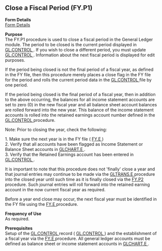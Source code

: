 ##  Close a Fiscal Period (FY.P1)

<PageHeader />

**Form Details**  
[ Form Details ](FY-P1-1/README.md)   

**Purpose**  
The FY.P1 procedure is used to close a fiscal period in the General Ledger module. The period to be closed is the current period displayed in [ GL.CONTROL ](../../../../../../../../../../../rover/AP-OVERVIEW/AP-ENTRY/AP-E/CHECKS-E/AP-CONTROL/GLCHART-E/GLCHART-E-1/GL-CONTROL) . If you wish to close a different period, you must update [ GL.CONTROL ](../../../../../../../../../../../rover/AP-OVERVIEW/AP-ENTRY/AP-E/CHECKS-E/AP-CONTROL/GLCHART-E/GLCHART-E-1/GL-CONTROL) . Information about the next fiscal period is displayed for edit purposes.   
  
If the period being closed is not the final period of a fiscal year, as defined in the FY file, then this procedure merely places a close flag in the FY file for the period and rolls the current period data in the [ GL.CONTROL ](../../../../../../../../../../../rover/AP-OVERVIEW/AP-ENTRY/AP-E/CHECKS-E/AP-CONTROL/GLCHART-E/GLCHART-E-1/GL-CONTROL) file by one period.   
  
If the period being closed is the final period of a fiscal year, then in addition to the above occurring, the balances for all income statement accounts are set to zero (0) in the new fiscal year and all balance sheet account balances are rolled forward into the new year. This balance of the income statement accounts is rolled into the retained earnings account number defined in the [ GL.CONTROL ](../../../../../../../../../../../rover/AP-OVERVIEW/AP-ENTRY/AP-E/CHECKS-E/AP-CONTROL/GLCHART-E/GLCHART-E-1/GL-CONTROL) procedure.   
  
Note: Prior to closing the year, check the following:  
  
1\. Make sure the next year is in the FY file ( [ FY.E ](FY-E/README.md) )   
2\. Verify that all accounts have been flagged as Income Statement or Balance Sheet accounts in [ GLCHART.E ](../../../../../../../../../../../rover/AP-OVERVIEW/AP-ENTRY/AP-E/CHECKS-E/AP-CONTROL/GLCHART-E) .   
3\. Verify that the Retained Earnings account has been entered in [ GL.CONTROL ](../../../../../../../../../../../rover/AP-OVERVIEW/AP-ENTRY/AP-E/CHECKS-E/AP-CONTROL/GLCHART-E/GLCHART-E-1/GL-CONTROL) .   
  
It is important to note that this procedure does not 'finally' close a year and that journal entries may continue to be made via the [ GLTRANS.E ](../../../../../../../../../../../rover/AP-OVERVIEW/AP-ENTRY/ACCT-CONTROL/ACCT-CONTROL-1/ar-e/AR-E-1/CASH-E/recon-e/RECON-E-4/GLTRANS-E) procedure into the closed year until such time as it is finally closed via the [ FY.P2 ](FY-P2/README.md) procedure. Such journal entries will roll forward into the retained earning account in the now current fiscal year as required.   
  
Before a year end close may occur, the next fiscal year must be identified in the FY file using the [ FY.E ](FY-E/README.md) procedure. 

**Frequency of Use**  
As required.

**Prerequisites**  
Setup of the [ GL.CONTROL ](../../../../../../../../../../../rover/AP-OVERVIEW/AP-ENTRY/AP-E/CHECKS-E/AP-CONTROL/GLCHART-E/GLCHART-E-1/GL-CONTROL) record ( [ GL.CONTROL ](../../../../../../../../../../../rover/AP-OVERVIEW/AP-ENTRY/AP-E/CHECKS-E/AP-CONTROL/GLCHART-E/GLCHART-E-1/GL-CONTROL) ) and the establishment of a fiscal year via the [ FY.E ](FY-E/README.md) procedure. All general ledger accounts must be defined as balance sheet or income statement accounts in [ GLCHART.E ](../../../../../../../../../../../rover/AP-OVERVIEW/AP-ENTRY/AP-E/CHECKS-E/AP-CONTROL/GLCHART-E) . 

<badge text= "Version 8.10.57" vertical="middle" />

<PageFooter />